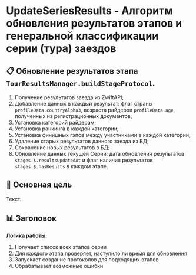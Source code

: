 # UpdateSeriesResults - Алгоритм обновления результатов этапов и генеральной классификации серии (тура) заездов

## 📋 Обновление результатов этапа `TourResultsManager.buildStageProtocol`.

1. Получение результатов заезда из ZwiftAPI;
2. Добавление данных в каждый результат: флаг страны `profileData.countryAlpha3`, возраста
   райдеров `profileData.age`, полученных из регистрационных документов;
3. Установка категорий райдерам;
4. Установка ранкинга в каждой категории;
5. Установка финишных гэпов между участниками в каждой категории;
6. Удаление старых результатов данного заезда из БД;
7. Сохранение новых результатов в БД;
8. Обновление данных текущей Серии: дата обновления результатов `stages.$.resultsUpdatedAt` и
   флаг наличия результатов `stages.$.hasResults` в каждом этапе.

## 🎯 Основная цель

Текст.

## 📊 Заголовок

**Логика работы:**

1. Получает список всех этапов серии
2. Для каждого этапа проверяет, наступило ли время для обновления
3. Запускает создание протоколов для подходящих этапов
4. Обрабатывает возможные ошибки
